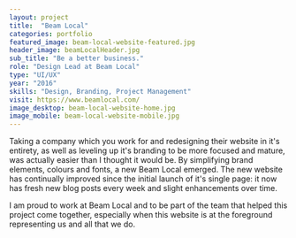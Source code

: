 ```yaml
---
layout: project
title:  "Beam Local"
categories: portfolio
featured_image: beam-local-website-featured.jpg
header_image: beamLocalHeader.jpg
sub_title: "Be a better business."
role: "Design Lead at Beam Local"
type: "UI/UX"
year: "2016"
skills: "Design, Branding, Project Management"
visit: https://www.beamlocal.com/
image_desktop: beam-local-website-home.jpg
image_mobile: beam-local-website-mobile.jpg
---
```


Taking a company which you work for and redesigning their website in it's entirety,
as well as leveling up it's branding to be more focused and mature, was actually
easier than I thought it would be. By simplifying brand elements, colours and
fonts, a new Beam Local emerged. The new website has continually improved since
the initial launch of it's single page: it now has fresh new blog posts every week
and slight enhancements over time.

I am proud to work at Beam Local and to be part of the team that helped this
project come together, especially when this website is at the foreground
representing us and all that we do.

